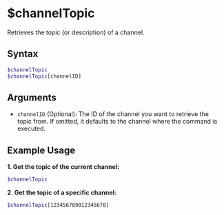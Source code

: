 # $channelTopic

Retrieves the topic (or description) of a channel.

## Syntax

```bash
$channelTopic
$channelTopic[channelID]
```

## Arguments

*   `channelID` (Optional): The ID of the channel you want to retrieve the topic from. If omitted, it defaults to the channel where the command is executed.

## Example Usage

**1. Get the topic of the current channel:**

```bash
$channelTopic
```

**2. Get the topic of a specific channel:**

```bash
$channelTopic[123456789012345678]
```